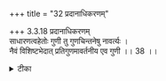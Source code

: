 +++
title = "32 प्रदानाधिकरणम्"

+++
3.3.18 प्रदानाधिकरणम्  
साधारणत्वहेतोः गुणी तु गुणचिन्तनेषु नावर्त्यः ।  
नैवं विशिष्टभेदात् प्रतिगुणमावर्तनीय एव गुणी ।। 38 ।।

<details><summary>टीका</summary>

3.3.18 प्रदानाधिकरणम् The prima facie view is : in the छान्दोग्य meditation upon Brahman as associated with the quality of possessing true desires is enjoined. Then meditation upon the quality of true desires alone is prescribed. In the meditation on this attribute, the meditation on Brahman as qualified by the attribute need not be repeated. This contention is wrong. It is because Brahman is to be meditated on in Its essential nature first and then there is the repetition of the meditation with a view to realizing its auspicious attributes. Notes : 1. VIII. ii.6. 2. छान्द् Up., VIII.ii.6
</details>

